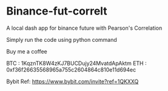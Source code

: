 # Binance-fut-correlt
A local dash app for binance future with Pearson's Correlation

Simply run the code using python command

Buy me a coffee

BTC : 1KqznTK8W4zKJ7BUCDujy24MvatdApAktm
ETH : 0xf36f26635568965a755c2604864c810e11d694ec

Bybit Ref: https://www.bybit.com/invite?ref=1QKXXQ

